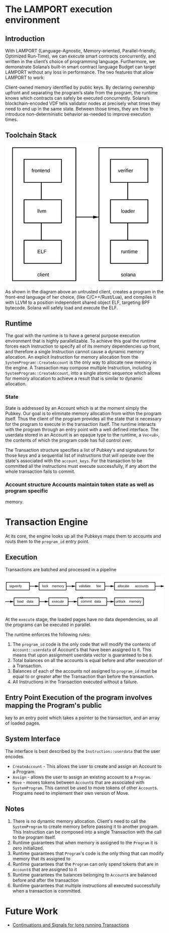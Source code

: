 # The LAMPORT execution environment

## Introduction

With LAMPORT (Language-Agnostic, Memory-oriented, Parallel-friendly, Optimized
Run-Time), we can execute smart contracts concurrently, and written in the
client’s choice of programming language. Furthermore, we demonstrate Solana’s
built-in smart contract language Budget can target LAMPORT without any loss in
performance. The two features that allow LAMPORT to work:

Client-owned memory identified by public keys. By declaring ownership upfront
and separating the program’s state from the program, the runtime knows which
contracts can safely be executed concurrently.  Solana’s blockchain-encoded VDF
tells validator nodes at precisely what times they need to end up in the same
state. Between those times, they are free to introduce non-deterministic
behavior as-needed to improve execution times.

## Toolchain Stack

<img alt="SDK tools" src="img/sdk-tools.svg" class="center"/>

As shown in the diagram above an untrusted client, creates a program in the
front-end language of her choice, (like C/C++/Rust/Lua), and compiles it with
LLVM to a position independent shared object ELF, targeting BPF bytecode.
Solana will safely load and execute the ELF.

## Runtime

The goal with the runtime is to have a general purpose execution environment
that is highly parallelizable.  To achieve this goal the runtime forces each
Instruction to specify all of its memory dependencies up front, and therefore a
single Instruction cannot cause a dynamic memory allocation.  An explicit
Instruction for memory allocation from the `SystemProgram::CreateAccount` is
the only way to allocate new memory in the engine.  A Transaction may compose
multiple Instruction, including `SystemProgram::CreateAccount`, into a single
atomic sequence which allows for memory allocation to achieve a result that is
similar to dynamic allocation.


### State

State is addressed by an Account which is at the moment simply the Pubkey.  Our
goal is to eliminate memory allocation from within the program itself.  Thus
the client of the program provides all the state that is necessary for the
program to execute in the transaction itself.  The runtime interacts with the
program through an entry point with a well defined interface.  The userdata
stored in an Account is an opaque type to the runtime, a `Vec<u8>`, the
contents of which the program code has full control over.

The Transaction structure specifies a list of Pubkey's and signatures for those
keys and a sequential list of instructions that will operate over the state's
associated with the `account_keys`.  For the transaction to be committed all
the instructions must execute successfully, if any abort the whole transaction
fails to commit.

### Account structure Accounts maintain token state as well as program specific
memory.

# Transaction Engine

At its core, the engine looks up all the Pubkeys maps them to accounts and
routs them to the `program_id` entry point.

## Execution

Transactions are batched and processed in a pipeline

<img alt="LAMPORT pipeline" src="img/lamport.svg" class="center"/>

At the `execute` stage, the loaded pages have no data dependencies, so all the
programs can be executed in parallel. 

The runtime enforces the following rules:

1. The `program_id` code is the only code that will modify the contents of
   `Account::userdata` of Account's that have been assigned to it.  This means
that upon assignment userdata vector is guaranteed to be `0`.
2. Total balances on all the accounts is equal before and after execution of a
   Transaction.
3. Balances of each of the accounts not assigned to `program_id` must be equal
   to or greater after the Transaction than before the transaction.
4. All Instructions in the Transaction executed without a failure.

## Entry Point Execution of the program involves mapping the Program's public
key to an entry point which takes a pointer to the transaction, and an array of
loaded pages.

## System Interface

The interface is best described by the `Instruction::userdata` that the
user encodes. 
* `CreateAccount` - This allows the user to create and assign an Account to a
  Program.
* `Assign` - allows the user to assign an existing account to a `Program`. 
* `Move`  - moves tokens between `Account`s that are associated with
  `SystemProgram`.  This cannot be used to move tokens of other `Account`s.
Programs need to implement their own version of Move.

## Notes

1. There is no dynamic memory allocation.  Client's need to call the
`SystemProgram` to create memory before passing it to another program.  This
Instruction can be composed into a single Transaction with the call to the
program itself.
2. Runtime guarantees that when memory is assigned to the `Program` it is zero
initialized.
3. Runtime guarantees that `Program`'s code is the only thing that can modify
memory that its assigned to
4. Runtime guarantees that the `Program` can only spend tokens that are in
`Account`s that are assigned to it
5. Runtime guarantees the balances belonging to `Account`s are balanced before
and after the transaction
6. Runtime guarantees that multiple instructions all executed successfully when
a transaction is committed.

# Future Work

* [Continuations and Signals for long running
  Transactions](https://github.com/solana-labs/solana/issues/1485)


